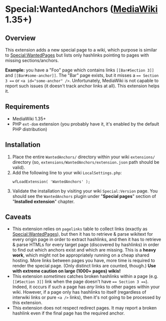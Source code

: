 # Special:WantedAnchors ([MediaWiki](https://www.mediawiki.org/) 1.35+)

## Overview

This extension adds a new special page to a wiki, which purpose is similar
to [Special:WantedPages](https://www.mediawiki.org/wiki/Manual:WantedPages)
but lists only hashlinks pointing to pages with missing sections/anchors.

**Example:** you have a "Foo" page which contains links `[[Bar#Section 3]]` and
`[[Bar#some-anchor]]`. The "Bar" page exists, but it misses a
`== Section 3 ==` or `<a id="some-anchor" />`. Unfortunately, MediaWiki is not
capable to report such issues (it doesn't track anchor links at all).
This extension helps it.

## Requirements

* MediaWiki 1.35+
* PHP `ext-dom` extension (you probably have it, it's enabled by the default
  PHP distribution)

## Installation

1. Place the entire `WantedAnchors/` directory within your wiki `extensions/`
   directory (so, `extensions/WantedAnchors/extension.json` path should be
   valid).
2. Add the following line to your wiki `LocalSettings.php`:
   ```
   wfLoadExtension( 'WantedAnchors' );
   ```
3. Validate the installation by visiting your wiki `Special:Version` page.
   You should see the `WantedAnchors` plugin under "**Special pages**"
   section of "**Installed extension**" chapter.

## Caveats

* This extension relies on `pagelinks` table to collect links (exactly as
  [Special:WantedPages](https://www.mediawiki.org/wiki/Manual:WantedPages)),
  but then it has to retrieve & parse wikitext for every origin page in order
  to extract hashlinks, and then it has to retrieve & parse HTMLs for every
  target page (discovered by hashlinks) in order to find out which anchors
  exist and which are missing. This is a **heavy work**, which might not be
  appropriately running on a cheap shared hosting. More links between pages
  you have, more time is required to render the special page. (Only distinct
  links are counted, though.) **Use with extreme caution on large
  (1000+ pages) wikis!**
* This extension *sometimes* catches broken hashlinks within a page (e.g.
  `[[#Section 3]]` link when the page doesn't have `== Section 3 ==`).
  Indeed, it occurs if such a page has *any* links to other pages within
  your wiki. However, if a page only has hashlinks to itself (regardless of
  interwiki links or pure `<a />` links), then it's not going to be processed
  by this extension.
* This extension does not respect redirect pages. It may report a broken
  hashlink even if the final page has the required anchor.
